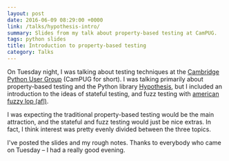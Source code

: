 ```yaml
---
layout: post
date: 2016-06-09 08:29:00 +0000
link: /talks/hypothesis-intro/
summary: Slides from my talk about property-based testing at CamPUG.
tags: python slides
title: Introduction to property-based testing
category: Talks
---
```


On Tuesday night, I was talking about testing techniques at the [Cambridge Python User Group][meetup] (CamPUG for short).
I was talking primarily about property-based testing and the Python library [Hypothesis][hyp], but I included an introduction to the ideas of stateful testing, and fuzz testing with [american fuzzy lop (afl)][afl].

I was expecting the traditional property-based testing would be the main attraction, and the stateful and fuzz testing would just be nice extras.
In fact, I think interest was pretty evenly divided between the three topics.

I've posted the slides and my rough notes.
Thanks to everybody who came on Tuesday – I had a really good evening.

[meetup]: http://www.meetup.com/CamPUG/events/229054261/
[hyp]: http://hypothesis.works/
[afl]: http://lcamtuf.coredump.cx/afl/